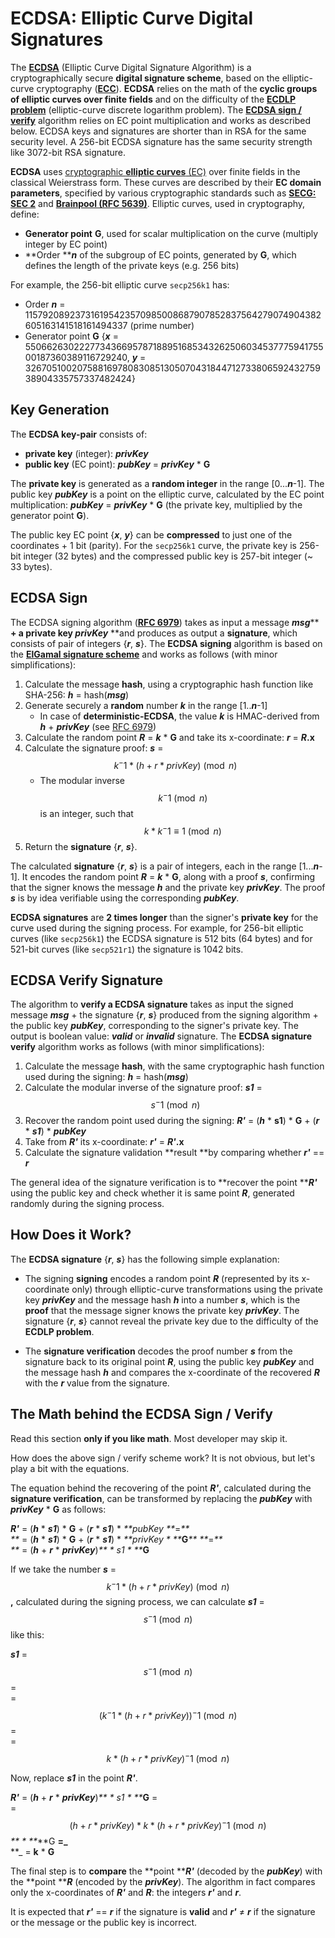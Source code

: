 # ECDSA: Elliptic Curve Digital Signatures

The [**ECDSA**](https://en.wikipedia.org/wiki/Elliptic_Curve_Digital_Signature_Algorithm) \(Elliptic Curve Digital Signature Algorithm\) is a cryptographically secure **digital signature scheme**, based on the elliptic-curve cryptography \([**ECC**](/asymmetric-key-ciphers/elliptic-curve-cryptography-ecc.md)\). **ECDSA** relies on the math of the **cyclic groups of elliptic curves over finite fields** and on the difficulty of the [**ECDLP problem**](https://en.wikipedia.org/wiki/Elliptic-curve_cryptography#Rationale) \(elliptic-curve discrete logarithm problem\). The [**ECDSA sign / verify**](https://en.wikipedia.org/wiki/Elliptic_Curve_Digital_Signature_Algorithm) algorithm relies on EC point multiplication and works as described below. ECDSA keys and signatures are shorter than in RSA for the same security level. A 256-bit ECDSA signature has the same security strength like 3072-bit RSA signature.

**ECDSA** uses [cryptographic **elliptic curves** \(EC\)](/asymmetric-key-ciphers/elliptic-curve-cryptography-ecc.md) over finite fields in the classical Weierstrass form. These curves are described by their **EC domain parameters**, specified by various cryptographic standards such as [**SECG: SEC 2**](http://www.secg.org/sec2-v2.pdf) and [**Brainpool \(RFC 5639\)**](https://tools.ietf.org/html/rfc5639). Elliptic curves, used in cryptography, define:

* **Generator point** **G**, used for scalar multiplication on the curve \(multiply integer by EC point\)
* **Order **_**n**_ of the subgroup of EC points, generated by **G**, which defines the length of the private keys \(e.g. 256 bits\)

For example, the 256-bit elliptic curve `secp256k1` has:

* Order _**n**_ = 115792089237316195423570985008687907852837564279074904382605163141518161494337 \(prime number\)
* Generator point **G** {_**x**_ = 55066263022277343669578718895168534326250603453777594175500187360389116729240, _**y**_ = 32670510020758816978083085130507043184471273380659243275938904335757337482424}

## Key Generation

The **ECDSA key-pair** consists of:

* **private key** \(integer\): _**privKey**_
* **public key** \(EC point\): _**pubKey**_ = _**privKey**_ \* **G**

The **private key** is generated as a **random integer** in the range \[0..._**n**_-1\]. The public key _**pubKey**_ is a point on the elliptic curve, calculated by the EC point multiplication: _**pubKey**_ = _**privKey**_ \* **G** \(the private key, multiplied by the generator point **G**\).

The public key EC point {_**x**_, _**y**_} can be **compressed** to just one of the coordinates + 1 bit \(parity\). For the `secp256k1` curve, the private key is 256-bit integer \(32 bytes\) and the compressed public key is 257-bit integer \(~ 33 bytes\).

## ECDSA Sign

The ECDSA signing algorithm \([**RFC 6979**](https://tools.ietf.org/html/rfc6979#section-3.2)\) takes as input a message _**msg**_** **+ a private key _**privKey**_** **and produces as output a **signature**, which consists of pair of integers {_**r**_, _**s**_}. The **ECDSA signing** algorithm is based on the [**ElGamal signature scheme**](https://en.wikipedia.org/wiki/ElGamal_signature_scheme) and works as follows \(with minor simplifications\):

1. Calculate the message **hash**, using a cryptographic hash function like SHA-256: _**h**_ = hash\(_**msg**_\)
2. Generate securely a **random** number _**k**_ in the range \[1.._**n**_-1\]
   * In case of **deterministic-ECDSA**, the value _**k**_ is HMAC-derived from _**h**_ + _**privKey**_ \(see [RFC 6979](https://tools.ietf.org/html/rfc6979#section-3.2)\)
3. Calculate the random point _**R**_ = _**k**_ \* **G** and take its x-coordinate: _**r**_ = _**R**_**.x**
4. Calculate the signature proof: _**s**_ = $$k^-1 * (h + r * privKey) \pmod n$$
   * The modular inverse $$k^-1 \pmod n$$ is an integer, such that $$k * k^-1 \equiv 1 \pmod n $$
5. Return the **signature** {_**r**_, _**s**_}.

The calculated **signature** {_**r**_, _**s**_} is a pair of integers, each in the range \[1..._**n**_-1\]. It encodes the random point _**R**_ = _**k**_ \* **G**, along with a proof _**s**_, confirming that the signer knows the message _**h**_ and the private key _**privKey**_. The proof _**s**_ is by idea verifiable using the corresponding _**pubKey**_.

**ECDSA signatures** are **2 times longer** than the signer's **private key** for the curve used during the signing process. For example, for 256-bit elliptic curves \(like `secp256k1`\) the ECDSA signature is 512 bits \(64 bytes\) and for 521-bit curves \(like `secp521r1`\) the signature is 1042 bits.

## ECDSA Verify Signature

The algorithm to **verify a ECDSA signature** takes as input the signed message _**msg**_ + the signature {_**r**_, _**s**_} produced from the signing algorithm + the public key _**pubKey**_, corresponding to the signer's private key. The output is boolean value: _**valid**_ or _**invalid**_ signature. The **ECDSA signature verify** algorithm works as follows \(with minor simplifications\):

1. Calculate the message **hash**, with the same cryptographic hash function used during the signing: _**h**_ = hash\(_**msg**_\)
2. Calculate the modular inverse of the signature proof: _**s1**_ = $$s^-1 \pmod n$$
3. Recover the random point used during the signing: _**R'**_ = \(_**h**_ \* **s1**\) \* **G** + \(_**r**_ \* _**s1**_\) \* _**pubKey**_
4. Take from _**R'**_ its x-coordinate: _**r'**_ = _**R'**_**.x**
5. Calculate the signature validation **result **by comparing whether _**r'**_ == _**r**_

The general idea of the signature verification is to **recover the point **_**R'**_ using the public key and check whether it is same point _**R**_, generated randomly during the signing process.

## How Does it Work?

The **ECDSA signature** {_**r**_, _**s**_} has the following simple explanation:

* The signing **signing** encodes a random point _**R**_ \(represented by its x-coordinate only\) through elliptic-curve transformations using the private key _**privKey**_ and the message hash _**h**_ into a number _**s**_, which is the **proof** that the message signer knows the private key _**privKey**_. The signature {_**r**_, _**s**_} cannot reveal the private key due to the difficulty of the **ECDLP problem**.

* The **signature verification** decodes the proof number _**s**_ from the signature back to its original point _**R**_, using the public key _**pubKey**_ and the message hash _**h**_ and compares the x-coordinate of the recovered _**R**_ with the _**r**_ value from the signature.

## The Math behind the ECDSA Sign / Verify

Read this section **only if you like math**. Most developer may skip it.

How does the above sign / verify scheme work? It is not obvious, but let's play a bit with the equations.

The equation behind the recovering of the point _**R'**_, calculated during the **signature verification**, can be transformed by replacing the _**pubKey**_ with _**privKey**_ \* **G** as follows:

_**R'**_ = \(_**h**_ \* _**s1**_\) \* **G** + \(_**r**_ \* _**s1**_\) \* _**pubKey **_=_**              
   **_ = \(_**h**_ \* _**s1**_\) \* **G** + \(_**r**_ \* _**s1**_\) \* _**privKey \* **_**G**_** **_=_**              
 **_   = \(_**h**_ + _**r**_ \* _**privKey**_\)_** \* s1 \* **_**G**

If we take the number _**s**_ = $$k^-1 * (h + r * privKey) \pmod n$$**,** calculated during the signing process, we can calculate _**s1**_ = $$s^-1 \pmod n$$ like this:

_**s1**_ = $$s^-1 \pmod n$$ =  
     = $$(k^-1 * (h + r * privKey))^-1 \pmod n$$ =  
     = $$k * (h + r * privKey)^-1 \pmod n$$

Now, replace _**s1**_ in the point _**R'**_.

_**R'**_ = \(_**h**_ + _**r**_ \* _**privKey**_\)_** \* s1 \* **_**G** =  
  = $$(h + r * privKey) * k * (h + r * privKey)^-1 \pmod n$$_** \* **_**G **=_**              
 **_ = **k** \* **G**

The final step is to **compare** the **point **_**R'**_ \(decoded by the _**pubKey**_\) with the **point **_**R**_ \(encoded by the _**privKey**_\). The algorithm in fact compares only the x-coordinates of _**R'**_ and _**R**_: the integers _**r'**_ and _**r**_.

It is expected that _**r'**_ == _**r**_ if the signature is **valid** and _**r'**_ ≠ _**r**_ if the signature or the message or the public key is incorrect.

